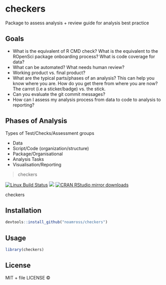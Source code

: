 


# checkers

Package to assess analysis + review guide for analysis best practice


## Goals

* What is the equivalent of R CMD check? What is the equivalent to the ROpenSci package onboarding process? What is code coverage for data?
* What can be automated? What needs human review?
* Working product vs. final product?
* What are the typical parts/phases of an analysis? This can help you know where you are. How do you get there from where you are now?
The carrot (i.e a sticker/badge) vs. the stick.
* Can you evaluate the git commit messages?
* How can I assess my analysis process from data to code to analysis to reporting?

## Phases of Analysis

Types of Test/Checks/Assessment groups 

* Data 
* Script/Code (organization/structure)
* Package/Organisational
* Analysis Tasks 
* Visualisation/Reporting


> checkers

[![Linux Build Status](https://travis-ci.org/noamross/checkers.svg?branch=master)](https://travis-ci.org/noamross/checkers)
[![](http://www.r-pkg.org/badges/version/checkers)](http://www.r-pkg.org/pkg/checkers)
[![CRAN RStudio mirror downloads](http://cranlogs.r-pkg.org/badges/checkers)](http://www.r-pkg.org/pkg/checkers)


checkers

## Installation


```r
devtools::install_github("noamross/checkers")
```

## Usage


```r
library(checkers)
```

## License

MIT + file LICENSE © 
